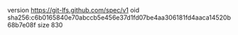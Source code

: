 version https://git-lfs.github.com/spec/v1
oid sha256:c6b0165840e70abccb5e456e37d1fd07be4aa306181fd4aaca14520b68b7e08f
size 830
